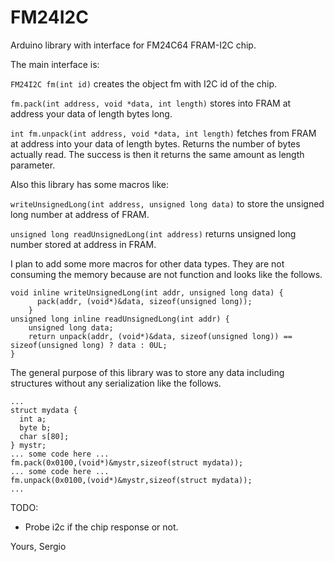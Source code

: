# FM24I2C
Arduino library with interface for FM24C64 FRAM-I2C chip.

The main interface is:

```FM24I2C fm(int id)``` creates the object fm with I2C id of the chip.

```fm.pack(int address, void *data, int length)``` stores into FRAM at address your data of length bytes long.

```int fm.unpack(int address, void *data, int length)``` fetches from FRAM at address into your data of length bytes. Returns the number of bytes actually read. The success is then it returns the same amount as length parameter.

Also this library has some macros like:

```writeUnsignedLong(int address, unsigned long data)``` to store the unsigned long number at address of FRAM.

```unsigned long readUnsignedLong(int address)``` returns unsigned long number stored at address in FRAM.

I plan to add some more macros for other data types. They are not consuming the memory because are not function and looks like the follows.

```arduino
void inline writeUnsignedLong(int addr, unsigned long data) {
      pack(addr, (void*)&data, sizeof(unsigned long));
    } 
unsigned long inline readUnsignedLong(int addr) {
    unsigned long data;
    return unpack(addr, (void*)&data, sizeof(unsigned long)) == sizeof(unsigned long) ? data : 0UL;
}
```

The general purpose of this library was to store any data including structures without any serialization like the follows.

```arduino
...
struct mydata {
  int a;
  byte b;
  char s[80];
} mystr;
... some code here ...
fm.pack(0x0100,(void*)&mystr,sizeof(struct mydata));
... some code here ...
fm.unpack(0x0100,(void*)&mystr,sizeof(struct mydata));
...
```

TODO:
- Probe i2c if the chip response or not.

Yours,
Sergio
